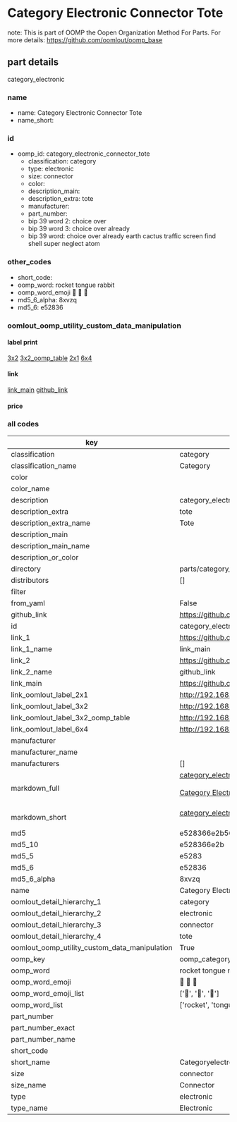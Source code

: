 # Category Electronic Connector Tote  

note: This is part of OOMP the Oopen Organization Method For Parts. For more details: https://github.com/oomlout/oomp_base

##  part details



category_electronic

### name
* name: Category Electronic Connector Tote
* name_short: 
### id
* oomp_id: category_electronic_connector_tote
  * classification: category
  * type: electronic
  * size: connector
  * color: 
  * description_main: 
  * description_extra: tote
  * manufacturer: 
  * part_number: 
  * bip 39 word 2: choice over
  * bip 39 word 3: choice over already
  * bip 39 word: choice over already earth cactus traffic screen find shell super neglect atom

### other_codes
* short_code: 
* oomp_word: rocket tongue rabbit
* oomp_word_emoji :rocket: :tongue: :rabbit:
* md5_6_alpha: 8xvzq
* md5_6: e52836






### oomlout_oomp_utility_custom_data_manipulation
#### label print
[3x2](http://192.168.1.245:1112/?label=oomp%208xvzq)
[3x2_oomp_table](http://192.168.1.107:1112/?label=oomp%208xvzq)
[2x1](http://192.168.1.242:1112/?label=oomp%208xvzq)
[6x4](http://192.168.1.55:1112/?label=oomp%208xvzq)    

#### link

[link_main](https://github.com/oomlout/oomlout_oomp_current_version_messy/tree/main/parts/category_electronic_connector_tote) [github_link](https://github.com/oomlout/oomlout_oomp_part_src/tree/main/parts/category_electronic_connector_tote)                             

#### price







### all codes 
| key | value |  
| --- | --- |  
| classification | category |  
| classification_name | Category |  
| color |  |  
| color_name |  |  
| description | category_electronic |  
| description_extra | tote |  
| description_extra_name | Tote |  
| description_main |  |  
| description_main_name |  |  
| description_or_color |   |  
| directory | parts/category_electronic_connector_tote |  
| distributors | [] |  
| filter |  |  
| from_yaml | False |  
| github_link | https://github.com/oomlout/oomlout_oomp_part_src/tree/main/parts/category_electronic_connector_tote |  
| id | category_electronic_connector_tote |  
| link_1 | https://github.com/oomlout/oomlout_oomp_current_version_messy/tree/main/parts/category_electronic_connector_tote |  
| link_1_name | link_main |  
| link_2 | https://github.com/oomlout/oomlout_oomp_part_src/tree/main/parts/category_electronic_connector_tote |  
| link_2_name | github_link |  
| link_main | https://github.com/oomlout/oomlout_oomp_current_version_messy/tree/main/parts/category_electronic_connector_tote |  
| link_oomlout_label_2x1 | http://192.168.1.242:1112/?label=oomp%208xvzq |  
| link_oomlout_label_3x2 | http://192.168.1.245:1112/?label=oomp%208xvzq |  
| link_oomlout_label_3x2_oomp_table | http://192.168.1.107:1112/?label=oomp%208xvzq |  
| link_oomlout_label_6x4 | http://192.168.1.55:1112/?label=oomp%208xvzq |  
| manufacturer |  |  
| manufacturer_name |  |  
| manufacturers | [] |  
| markdown_full | [category_electronic_connector_tote](https://github.com/oomlout/oomlout_oomp_current_version_messy/tree/main/parts/category_electronic_connector_tote)<br>[](https://github.com/oomlout/oomlout_oomp_current_version_messy/tree/main/parts/category_electronic_connector_tote)<br>[Category Electronic Connector Tote](https://github.com/oomlout/oomlout_oomp_current_version_messy/tree/main/parts/category_electronic_connector_tote)<br><br> |  
| markdown_short | [category_electronic_connector_tote](https://github.com/oomlout/oomlout_oomp_current_version_messy/tree/main/parts/category_electronic_connector_tote)<br><br> |  
| md5 | e528366e2b56b8339b1004560e677941 |  
| md5_10 | e528366e2b |  
| md5_5 | e5283 |  
| md5_6 | e52836 |  
| md5_6_alpha | 8xvzq |  
| name | Category Electronic Connector Tote |  
| oomlout_detail_hierarchy_1 | category |  
| oomlout_detail_hierarchy_2 | electronic |  
| oomlout_detail_hierarchy_3 | connector |  
| oomlout_detail_hierarchy_4 | tote |  
| oomlout_oomp_utility_custom_data_manipulation | True |  
| oomp_key | oomp_category_electronic_connector_tote |  
| oomp_word | rocket tongue rabbit |  
| oomp_word_emoji | :rocket: :tongue: :rabbit: |  
| oomp_word_emoji_list | [':rocket:', ':tongue:', ':rabbit:'] |  
| oomp_word_list | ['rocket', 'tongue', 'rabbit'] |  
| part_number |  |  
| part_number_exact |  |  
| part_number_name |  |  
| short_code |  |  
| short_name | Categoryelectronic |  
| size | connector |  
| size_name | Connector |  
| type | electronic |  
| type_name | Electronic |  

